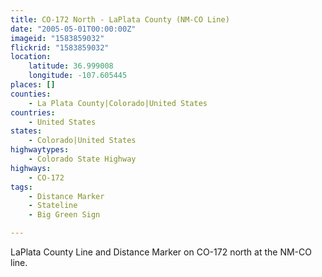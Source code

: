 ```yaml
---
title: CO-172 North - LaPlata County (NM-CO Line)
date: "2005-05-01T00:00:00Z"
imageid: "1583859032"
flickrid: "1583859032"
location:
    latitude: 36.999008
    longitude: -107.605445
places: []
counties:
    - La Plata County|Colorado|United States
countries:
    - United States
states:
    - Colorado|United States
highwaytypes:
    - Colorado State Highway
highways:
    - CO-172
tags:
    - Distance Marker
    - Stateline
    - Big Green Sign

---
```

LaPlata County Line and Distance Marker on CO-172 north at the NM-CO line.